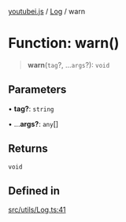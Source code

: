 [youtubei.js](../../../README.md) / [Log](../README.md) / warn

# Function: warn()

> **warn**(`tag`?, ...`args`?): `void`

## Parameters

• **tag?**: `string`

• ...**args?**: `any`[]

## Returns

`void`

## Defined in

[src/utils/Log.ts:41](https://github.com/LuanRT/YouTube.js/blob/cf09f7bab14fcca99e1f3ae428c7337fea58cfa5/src/utils/Log.ts#L41)
